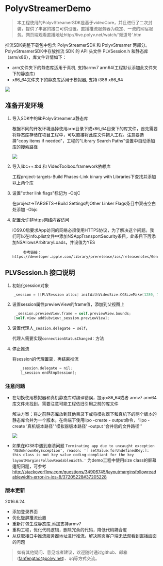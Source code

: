# PolyvStreamerDemo

> 本工程使用的PolyvStreamerSDK是基于videoCore，并且进行了二次封装，提供了丰富的接口可供设置。直播推流服务器为稳定、一流的网宿服务。网页端观看直播地址http://live.polyv.net/watch/'频道号'.htm 


推流SDK完整下载包中包含 PolyvStreamerSDK 和 PolyvStreamer 两部分。PolyvStreamerSDK中存放推流 SDK 的 API 头文件 PLVSession.h 和静态库（arm/x86），库文件详情如下：

- arm文件夹下的静态库适用于真机, 支持armv7 arm64(工程默认添加此文件夹下的静态库)
- x86_64文件夹下的静态库适用于模拟器, 支持 i386 x86_64

![](https://github.com/easefun/PolyvStreamerDemo/blob/develop_videocore/images/01%402x.png)

## 准备开发环境
1.	导入SDK中的libPolyvStreamer.a静态库

	根据不同的开发环境选择使用arm目录下或x86_64目录下的库文件，首先需要将静态库存储在项目工程中，可以直接将此库文件拖入工程。注意要选择"copy items if needed"，工程的"Library Search Paths"设置中自动添加库的搜索路径
	
	![](https://github.com/easefun/PolyvStreamerDemo/blob/develop_videocore/images/02%402x.png)

2. 导入libc++.tbd 和 VideoToolbox.framework依赖库
 	
 	工程project-targets-Build Phases-Link binary with Libraries下查找并添加以上两个库
	
3. 设置"other link flags"标记为 -ObjC

	 在project->TARGETS->Build Settings的Other Linker Flags条目中双击空白处添加 -Objc
	 
4. 配置允许非https网络内容访问

	iOS9.0后要求App访问的网络必须使用HTTPS协议，为了解决这个问题。我们可以在Info.plist文件中添加NSAppTransportSecurity条目，此条目下再添加NSAllowsArbitraryLoads，并设值为YES 
			
            参考链接：https://developer.apple.com/library/prerelease/ios/releasenotes/General/WhatsNewIniOS/Articles/iOS9.html


## PLVSession.h 接口说明

1. 初始化session对象

```objective-c
    _session = [[PLVSession alloc] initWithVideoSize:CGSizeMake(1280, 720) frameRate:25 bitrate:600*1024 useInterfaceOrientation:YES];
```
2. 设置session属性previewView的frame值，添加到父视图上

```objective-c
     _session.previewView.frame = self.previewView.bounds;
    [self.view addSubview:_session.previewView];
```
3. 设置代理人`_session.delegate = self;`

	代理人需要实现`connectionStatusChanged：`方法

4.	停止推流

	将session的代理置空，再结束推流
```objective-c
       _session.delegate = nil;
       [_session endRtmpSession];
```

### 注意问题

- 在切换使用模拟器和真机静态库时编译错误，提示x86_64或者 armv7 arm64库文件未找到，需要注意可能工程依旧引用之前的库文件

  解决方案：将之前静态库放到其他目录下或将模拟器下和真机下的两个版本的静态库合并为一个版本。在终端下使用lipo -create - output命令，“lipo -create ’真机版本路径‘ ’模拟器版本路径‘ -output ’合并后的文件路径‘”
  
	![](https://github.com/easefun/PolyvStreamerDemo/blob/develop_videocore/images/03%402x.png)
	
- 如果在iOS8中遇到崩溃问题 `Terminating app due to uncaught exception 'NSUnknownKeyException', reason: '[ setValue:forUndefinedKey:]: this class is not key value coding-compliant for the key layoutMarginsFollowReadableWidth.'`  为demo工程中使用size class的屏幕适配问题，可参考  http://stackoverflow.com/questions/34906745/layoutmarginsfollowreadablewidth-error-in-ios-8/37205228#37205228

### 版本更新

2016.6.24

- 添加登录界面
- 优化旋屏推流设置
- 重新打包生成静态库,添加支持armv7
- 重构工程，优化代码逻辑，删除冗余的代码，降低代码耦合度
- 从获取接口中推流服务器地址进行推流。解决网页客户端无法观看到直播画面的问题

> 如有其他疑问、意见或者建议，欢迎随时通过github、邮箱(fanfengtao@polyv.net)、qq等方式交流。
